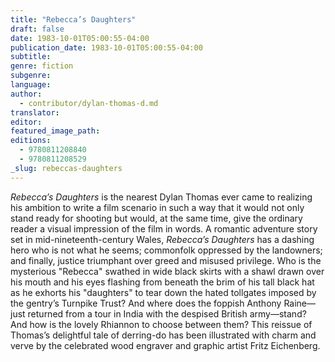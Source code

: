 ```yaml
---
title: "Rebecca’s Daughters"
draft: false
date: 1983-10-01T05:00:55-04:00
publication_date: 1983-10-01T05:00:55-04:00
subtitle:
genre: fiction
subgenre:
language:
author:
  - contributor/dylan-thomas-d.md
translator:
editor:
featured_image_path:
editions:
  - 9780811208840
  - 9780811208529
_slug: rebeccas-daughters
---
```


_Rebecca’s Daughters_ is the nearest Dylan Thomas ever came to realizing his ambition to write a film scenario in such a way that it would not only stand ready for shooting but would, at the same time, give the ordinary reader a visual impression of the film in words. A romantic adventure story set in mid-nineteenth-century Wales, _Rebecca’s Daughters_ has a dashing hero who is not what he seems; commonfolk oppressed by the landowners; and finally, justice triumphant over greed and misused privilege. Who is the mysterious "Rebecca" swathed in wide black skirts with a shawl drawn over his mouth and his eyes flashing from beneath the brim of his tall black hat as he exhorts his "daughters" to tear down the hated tollgates imposed by the gentry’s Turnpike Trust? And where does the foppish Anthony Raine––just returned from a tour in India with the despised British army––stand? And how is the lovely Rhiannon to choose between them? This reissue of Thomas’s delightful tale of derring-do has been illustrated with charm and verve by the celebrated wood engraver and graphic artist Fritz Eichenberg. 

